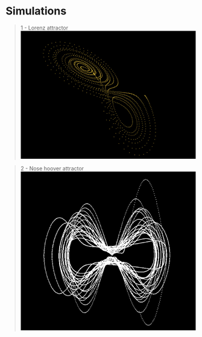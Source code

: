 # Simulations
> 1 - Lorenz attractor
> ![Screenshot](./images/lorenzRes.jpeg)

> 2 - Nose hoover attractor
> ![Screenshot](./images/nosehoover.png)
